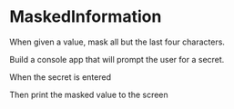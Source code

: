 # MaskedInformation
When given a value, mask all but the last four characters.

Build a console app that will prompt the user for a secret.

When the secret is entered

Then print the masked value to the screen
